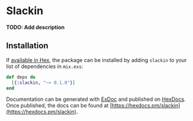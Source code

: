 # Slackin

**TODO: Add description**

## Installation

If [available in Hex](https://hex.pm/docs/publish), the package can be installed
by adding `slackin` to your list of dependencies in `mix.exs`:

```elixir
def deps do
  [{:slackin, "~> 0.1.0"}]
end
```

Documentation can be generated with [ExDoc](https://github.com/elixir-lang/ex_doc)
and published on [HexDocs](https://hexdocs.pm). Once published, the docs can
be found at [https://hexdocs.pm/slackin](https://hexdocs.pm/slackin).

